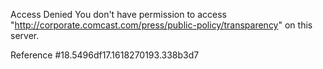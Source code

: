 Access Denied
You don't have permission to access "http://corporate.comcast.com/press/public-policy/transparency" on this server.

Reference #18.5496df17.1618270193.338b3d7